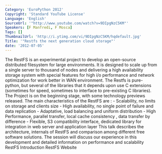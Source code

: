 ```yaml
---
Category: 'EuroPython 2012'
Copyright: 'Standard YouTube License'
Language: 'English'
SourceUrl: '"http://www.youtube.com/watch?v=9DIpgNzC5KM"'
Speakers: [F Manfredi, F Mosca]
Tags: []
ThumbnailUrl: 'http://i.ytimg.com/vi/9DIpgNzC5KM/hqdefault.jpg'
Title: '"Restfs the next generation cloud storage"'
date: '2012-07-05'
---
```

The RestFS is an experimental project to develop an open-source distributed
filesystem for large environments. It is designed to scale up from a single
server to thousand of nodes and delivering a high availability storage system
with special features for high i/o performance and network optimization for
work better in WAN environment. The Restfs is pure-python, but several of the
libraries that it depends upon use C extensions (sometimes for speed,
sometimes to interface to pre-existing C libraries). The Project is on the
beginning stage, with some technology previews released. The main
characteristics of the RestFS are : - Scalability, no limits on storage and
clients size - High availability, no single point of failure and data
replication - Adaptative, load balancing and uniform distribution - High
Performance, parallel transfer, local cache consistency , data transfer by
difference - Flexible, S3 compatibility interface, dedicated library for
integration in web server and application layer This talk describes the
architecture, internals of RestFS and comparison among different free software
solutions. The session will discuss our experience in this development and
detailed information on performance and scalability RestFS Introduction RestFS
Website

